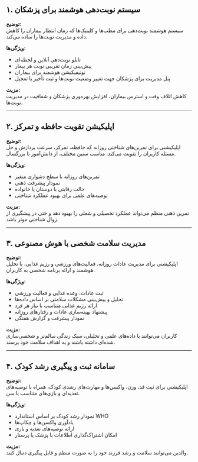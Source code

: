 ## ۱. سیستم نوبت‌دهی هوشمند برای پزشکان

**توضیح:**  
سیستم هوشمند نوبت‌دهی برای مطب‌ها و کلینیک‌ها که زمان انتظار بیماران را کاهش داده و مدیریت نوبت‌ها را ساده می‌کند.

**ویژگی‌ها:**  
- تابلو نوبت‌دهی آنلاین و لحظه‌ای  
- پیش‌بینی زمان تقریبی نوبت هر بیمار  
- نوتیفیکیشن هوشمند برای بیماران  
- پنل مدیریت برای پزشکان جهت تغییر وضعیت نوبت‌ها و ثبت تأخیر یا تعجیل  

**مزیت:**  
کاهش اتلاف وقت و استرس بیماران، افزایش بهره‌وری پزشکان و شفافیت در مدیریت نوبت‌ها.

---

## ۲. اپلیکیشن تقویت حافظه و تمرکز

**توضیح:**  
اپلیکیشنی برای تمرین‌های شناختی روزانه که حافظه، تمرکز، سرعت پردازش و حل مسئله کاربران را تقویت می‌کند. مناسب سنین مختلف، از دانش‌آموز تا بزرگسال.

**ویژگی‌ها:**  
- تمرین‌های روزانه با سطح دشواری متغیر  
- نمودار پیشرفت ذهنی  
- حالت رقابتی با دوستان یا خانواده  
- توصیه‌های علمی برای بهبود عملکرد شناختی  

**مزیت:**  
تمرین ذهنی منظم می‌تواند عملکرد تحصیلی و شغلی را بهبود دهد و حتی در پیشگیری از زوال شناختی موثر باشد.

---

## ۳. مدیریت سلامت شخصی با هوش مصنوعی

**توضیح:**  
اپلیکیشنی برای مدیریت عادات روزانه، فعالیت‌های ورزشی و رژیم غذایی، با تحلیل هوشمند و ارائه برنامه شخصی به کاربران.

**ویژگی‌ها:**  
- ثبت عادات، وعده غذایی و فعالیت ورزشی  
- تحلیل و پیش‌بینی مشکلات سلامتی بر اساس داده‌ها  
- ارائه رژیم غذایی متناسب با نیاز هر فرد  
- پیشنهاد بهینه‌سازی عادات و رفتارهای روزانه  
- نمودار پیشرفت و گزارش هفتگی  

**مزیت:**  
کاربران می‌توانند با داده‌های علمی و تحلیلی، سبک زندگی سالم‌تر و شخصی‌سازی شده‌ای داشته باشند و به اهداف سلامت خود برسند.

---

## ۴. سامانه ثبت و پیگیری رشد کودک

**توضیح:**  
اپلیکیشنی برای ثبت قد، وزن، واکسن‌ها و مهارت‌های رشدی کودک، همراه با توصیه‌های تغذیه‌ای و بازی‌های متناسب با سن.

**ویژگی‌ها:**  
- نمودار رشد کودک بر اساس استاندارد WHO  
- یادآوری واکسن‌ها و چکاپ‌ها  
- ارائه توصیه‌های تغذیه و بازی  
- امکان اشتراک‌گذاری اطلاعات با پزشک یا پرستار  

**مزیت:**  
والدین می‌توانند سلامت و رشد فرزند خود را به صورت منظم و قابل پیگیری دنبال کنند.
